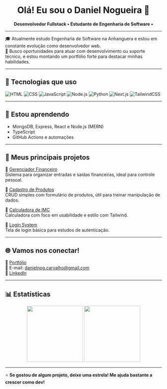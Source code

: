 <h1 align="center">Olá! Eu sou o Daniel Nogueira 👋</h1>

<p align="center">
  <strong>Desenvolvedor Fullstack • Estudante de Engenharia de Software • </strong>
</p>

---

🎓 Atualmente estudo Engenharia de Software na Anhanguera e estou em constante evolução como desenvolvedor web.  
🎯 Busco oportunidades para atuar com desenvolvimento ou suporte técnico, e estou montando um portfólio forte para destacar minhas habilidades.

---

## 🚀 Tecnologias que uso

![HTML](https://img.shields.io/badge/-HTML5-E34F26?style=flat-square&logo=html5&logoColor=white)
![CSS](https://img.shields.io/badge/-CSS3-1572B6?style=flat-square&logo=css3)
![JavaScript](https://img.shields.io/badge/-JavaScript-F7DF1E?style=flat-square&logo=javascript&logoColor=black)
![Node.js](https://img.shields.io/badge/-Node.js-339933?style=flat-square&logo=node.js&logoColor=white)
![Python](https://img.shields.io/badge/-Python-3776AB?style=flat-square&logo=python&logoColor=white)
![Next.js](https://img.shields.io/badge/-Next.js-000000?style=flat-square&logo=next.js)
![TailwindCSS](https://img.shields.io/badge/-TailwindCSS-38B2AC?style=flat-square&logo=tailwind-css)

---

## 🧠 Estou aprendendo

- MongoDB, Express, React e Node.js (MERN)
- TypeScript
- GitHub Actions e automações

---

## 📂 Meus principais projetos

🔹 [Gerenciador Financeiro](https://github.com/DaNC05/Gerenciador-Financeiro)  
Sistema para organizar entradas e saídas financeiras, ideal para controle pessoal.

🔹 [Cadastro de Produtos](https://github.com/DaNC05/Cadastro-de-Produtos)  
CRUD simples com formulário de produtos, útil para treinar manipulação de dados.

🔹 [Calculadora de IMC](https://github.com/DaNC05/Calculadora-IMC)  
Calculadora com foco em usabilidade e estilo com Tailwind.

🔹 [Login System](https://github.com/DaNC05/Login)  
Tela de login básica para estudos de autenticação.



---

## 🌐 Vamos nos conectar!

📎 [Portfólio](https://streamlined-travelers-726455.framer.app/#serv)  
📧 E-mail: danielnog.carvalho@gmail.com  
🔗 [LinkedIn](https://www.linkedin.com/in/daniel-nogueira-402b35322)  

---

## 📊 Estatísticas

<p align="center">
  <img height="180em" src="https://github-readme-stats.vercel.app/api?username=DaNC05&show_icons=true&theme=react&hide_border=true" />
  <img height="180em" src="https://github-readme-stats.vercel.app/api/top-langs/?username=DaNC05&layout=compact&theme=react&hide_border=true" />
</p>

---

⭐ **Se gostou de algum projeto, deixe uma estrela! Me ajuda bastante a crescer como dev!**
